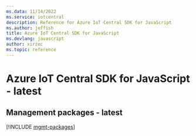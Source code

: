 ```yaml
---
ms.data: 11/14/2022
ms.service: iotcentral
description: Reference for Azure IoT Central SDK for JavaScript
ms.author: jeffish
title: Azure IoT Central SDK for JavaScript
ms.devlang: javascript
author: xirzec
ms.topic: reference
---
```

# Azure IoT Central SDK for JavaScript - latest

## Management packages - latest
[!INCLUDE [mgmt-packages](iot-central-mgmt-index.md)]